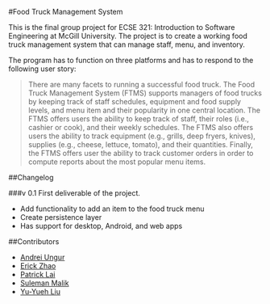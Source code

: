 #Food Truck Management System

This is the final group project for ECSE 321: Introduction to Software Engineering at McGill University. The project is to create a working food truck management system that can manage staff, menu, and inventory.

The program has to function on three platforms and has to respond to the following user story:

>There are many facets to running a successful food truck. The Food Truck Management System (FTMS) supports managers of food trucks by keeping track of staff schedules, equipment and food supply levels, and menu item and their popularity in one central location. The FTMS offers users the ability to keep track of staff, their roles (i.e., cashier or cook), and their weekly schedules. The FTMS also offers users the ability to track equipment (e.g., grills, deep fryers, knives), supplies (e.g., cheese, lettuce, tomato), and their quantities. Finally, the FTMS offers user the ability to track customer orders in order to compute reports about the most popular menu items.


##Changelog

###v 0.1
First deliverable of the project.

- Add functionality to add an item to the food truck menu
- Create persistence layer
- Has support for desktop, Android, and web apps

##Contributors

- [Andrei Ungur](https://github.com/AndreiUngur)
- [Erick Zhao](https://github.com/erickzhao)
- [Patrick Lai](https://github.com/patlai)
- [Suleman Malik](https://github.com/smalik360)
- [Yu-Yueh Liu](https://github.com/UAce)

